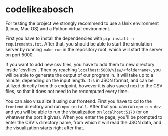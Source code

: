 # codelikeabosch

For testing the project we strongly recommend to use a Unix environment (Linux, Mac OS) and a Python virtual environment.

First you have to install the dependencies with `pip install -r requirements.txt`.
After that, you should be able to start the simulation server by running `make run` in the repository root, which will start the server on port 5000.

If you want to add new csv files, you have to add them to new directory inside ´csvfiles´. Then by reaching `localhost:5000/view/<foldername>`, you will be able to generate the output of our program in. It will take up to a minute, depending on the input length. It is in JSON format, and can be utilized directly from this endpoint, however it is also saved next to the CSV files, so that it does not need to be recomputed every time. 

You can also visualize it using our frontend. First you have to cd to the `frontend` directory and run `npm install`. After that you can run `npm run dev` and you will be able to run the visualization on `localhost:5173` (or on whatever the port it gives). When you enter the page, you'll be prompted to enter the CSV's directory name, from which it will read the JSON data, and the visualization starts right after that.